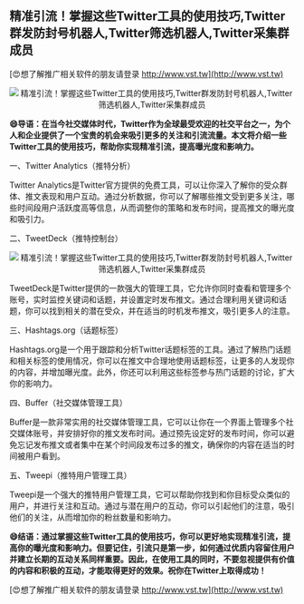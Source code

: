 ## **精准引流！掌握这些Twitter工具的使用技巧,Twitter群发防封号机器人,Twitter筛选机器人,Twitter采集群成员**

[😍想了解推广相关软件的朋友请登录 http://www.vst.tw](http://www.vst.tw)

 <center><img src="https://vst.tw/MP4/tuiguang/png/3.png" alt="精准引流！掌握这些Twitter工具的使用技巧,Twitter群发防封号机器人,Twitter筛选机器人,Twitter采集群成员"></center>

**😄导语：在当今社交媒体时代，Twitter作为全球最受欢迎的社交平台之一，为个人和企业提供了一个宝贵的机会来吸引更多的关注和引流流量。本文将介绍一些Twitter工具的使用技巧，帮助你实现精准引流，提高曝光度和影响力。**

一、Twitter Analytics（推特分析）

Twitter Analytics是Twitter官方提供的免费工具，可以让你深入了解你的受众群体、推文表现和用户互动。通过分析数据，你可以了解哪些推文受到更多关注，哪些时间段用户活跃度高等信息，从而调整你的策略和发布时间，提高推文的曝光度和吸引力。

二、TweetDeck（推特控制台）

 <center><img src="https://vst.tw/MP4/tuiguang/png/7.png" alt="精准引流！掌握这些Twitter工具的使用技巧,Twitter群发防封号机器人,Twitter筛选机器人,Twitter采集群成员"></center>

TweetDeck是Twitter提供的一款强大的管理工具，它允许你同时查看和管理多个账号，实时监控关键词和话题，并设置定时发布推文。通过合理利用关键词和话题，你可以找到相关的潜在受众，并在适当的时机发布推文，吸引更多人的注意。

三、Hashtags.org（话题标签）

Hashtags.org是一个用于跟踪和分析Twitter话题标签的工具。通过了解热门话题和相关标签的使用情况，你可以在推文中合理地使用话题标签，让更多的人发现你的内容，并增加曝光度。此外，你还可以利用这些标签参与热门话题的讨论，扩大你的影响力。

四、Buffer（社交媒体管理工具）

Buffer是一款非常实用的社交媒体管理工具，它可以让你在一个界面上管理多个社交媒体账号，并安排好你的推文发布时间。通过预先设定好的发布时间，你可以避免忘记发布推文或者集中在某个时间段发布过多的推文，确保你的内容在适当的时间被用户看到。

五、Tweepi（推特用户管理工具）

Tweepi是一个强大的推特用户管理工具，它可以帮助你找到和你目标受众类似的用户，并进行关注和互动。通过与潜在用户的互动，你可以引起他们的注意，吸引他们的关注，从而增加你的粉丝数量和影响力。

**😄结语：通过掌握这些Twitter工具的使用技巧，你可以更好地实现精准引流，提高你的曝光度和影响力。但要记住，引流只是第一步，如何通过优质内容留住用户并建立长期的互动关系同样重要。因此，在使用工具的同时，不要忽视提供有价值的内容和积极的互动，才能取得更好的效果。祝你在Twitter上取得成功！**

[😍想了解推广相关软件的朋友请登录 http://www.vst.tw](http://www.vst.tw)



